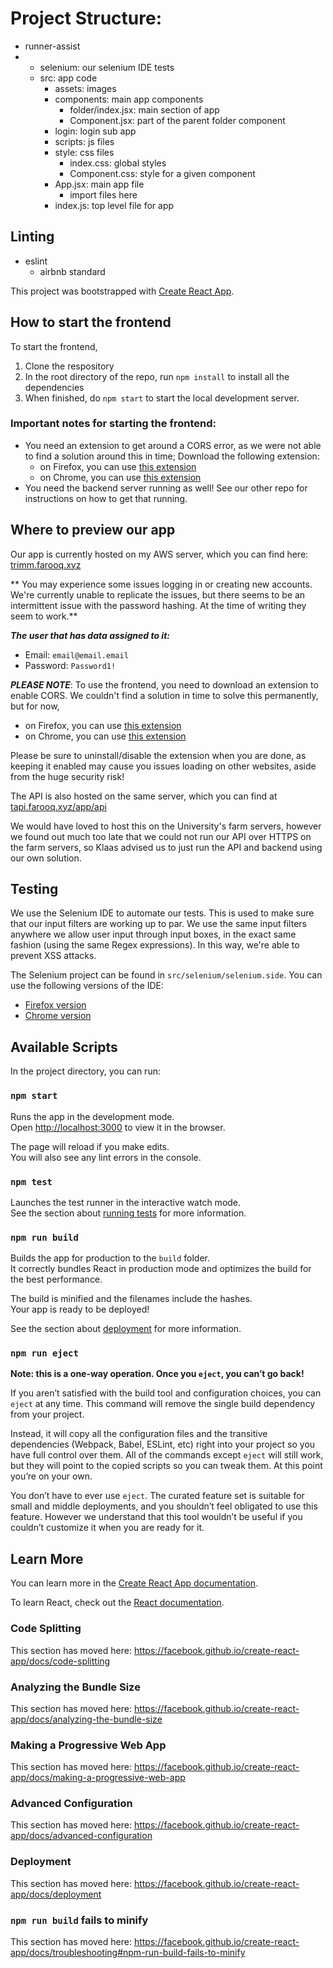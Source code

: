 # Project Structure:
+ runner-assist
+   - selenium: our selenium IDE tests
    - src: app code
        + assets: images
        + components: main app components
            * folder/index.jsx: main section of app
            * Component.jsx: part of the parent folder component
        + login: login sub app
        + scripts: js files
        + style: css files
            * index.css: global styles
            * Component.css: style for a given component
        + App.jsx: main app file
            * import files here
        + index.js: top level file for app

## Linting
 + eslint
    - airbnb standard

This project was bootstrapped with [Create React App](https://github.com/facebook/create-react-app).

## How to start the frontend

To start the frontend,
1. Clone the respository
2. In the root directory of the repo, run `npm install` to install all the dependencies
3. When finished, do `npm start` to start the local development server. 

### Important notes for starting the frontend: 

- You need an extension to get around a CORS error, as we were not able to find a solution around this in time; Download the following extension: 
    +  on Firefox, you can use [this extension](https://addons.mozilla.org/en-US/firefox/addon/access-control-allow-origin/)
    +  on Chrome, you can use [this extension](https://chrome.google.com/webstore/detail/allow-cors-access-control/lhobafahddgcelffkeicbaginigeejlf?hl=en)
- You need the backend server running as well! See our other repo for instructions on how to get that running.


## Where to preview our app

Our app is currently hosted on my AWS server, which you can find here: [trimm.farooq.xyz](https://trimm.farooq.xyz/)

** You may experience some issues logging in or creating new accounts. We're currently unable to replicate the issues, but there seems to be an intermittent issue with the password hashing. At the time of writing they seem to work.**

***The user that has data assigned to it:***
 - Email: `email@email.email`
 - Password: `Password1!`

***PLEASE NOTE***: To use the frontend, you need to download an extension to enable CORS. We couldn't find a solution in time
to solve this permanently, but for now, 
 - on Firefox, you can use [this extension](https://addons.mozilla.org/en-US/firefox/addon/access-control-allow-origin/)
 - on Chrome, you can use [this extension](https://chrome.google.com/webstore/detail/allow-cors-access-control/lhobafahddgcelffkeicbaginigeejlf?hl=en)

Please be sure to uninstall/disable the extension when you are done, as keeping it enabled may cause you issues loading on other websites, aside from the huge security risk!

The API is also hosted on the same server, which you can find at [tapi.farooq.xyz/app/api](https://tapi.farooq.xyz/app/api)

We would have loved to host this on the University's farm servers, however we found out much too late that we could not 
run our API over HTTPS on the farm servers, so Klaas advised us to just run the API and backend using our own solution.

## Testing

We use the Selenium IDE to automate our tests. This is used to make sure that our input filters are working up to par.
We use the same input filters anywhere we allow user input through input boxes, in the exact same fashion (using the same Regex expressions).
In this way, we're able to prevent XSS attacks.

The Selenium project can be found in `src/selenium/selenium.side`. You can use the following versions of the IDE:
 - [Firefox version](https://addons.mozilla.org/en-GB/firefox/addon/selenium-ide/)
 - [Chrome version](https://chrome.google.com/webstore/detail/selenium-ide/mooikfkahbdckldjjndioackbalphokd)

## Available Scripts

In the project directory, you can run:

### `npm start`

Runs the app in the development mode.<br>
Open [http://localhost:3000](http://localhost:3000) to view it in the browser.

The page will reload if you make edits.<br>
You will also see any lint errors in the console.

### `npm test`

Launches the test runner in the interactive watch mode.<br>
See the section about [running tests](https://facebook.github.io/create-react-app/docs/running-tests) for more information.

### `npm run build`

Builds the app for production to the `build` folder.<br>
It correctly bundles React in production mode and optimizes the build for the best performance.

The build is minified and the filenames include the hashes.<br>
Your app is ready to be deployed!

See the section about [deployment](https://facebook.github.io/create-react-app/docs/deployment) for more information.

### `npm run eject`

**Note: this is a one-way operation. Once you `eject`, you can’t go back!**

If you aren’t satisfied with the build tool and configuration choices, you can `eject` at any time. This command will remove the single build dependency from your project.

Instead, it will copy all the configuration files and the transitive dependencies (Webpack, Babel, ESLint, etc) right into your project so you have full control over them. All of the commands except `eject` will still work, but they will point to the copied scripts so you can tweak them. At this point you’re on your own.

You don’t have to ever use `eject`. The curated feature set is suitable for small and middle deployments, and you shouldn’t feel obligated to use this feature. However we understand that this tool wouldn’t be useful if you couldn’t customize it when you are ready for it.

## Learn More

You can learn more in the [Create React App documentation](https://facebook.github.io/create-react-app/docs/getting-started).

To learn React, check out the [React documentation](https://reactjs.org/).

### Code Splitting

This section has moved here: https://facebook.github.io/create-react-app/docs/code-splitting

### Analyzing the Bundle Size

This section has moved here: https://facebook.github.io/create-react-app/docs/analyzing-the-bundle-size

### Making a Progressive Web App

This section has moved here: https://facebook.github.io/create-react-app/docs/making-a-progressive-web-app

### Advanced Configuration

This section has moved here: https://facebook.github.io/create-react-app/docs/advanced-configuration

### Deployment

This section has moved here: https://facebook.github.io/create-react-app/docs/deployment

### `npm run build` fails to minify

This section has moved here: https://facebook.github.io/create-react-app/docs/troubleshooting#npm-run-build-fails-to-minify

